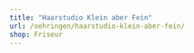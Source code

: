 ```yaml
---
title: "Haarstudio Klein aber Fein"
url: /oehringen/haarstudio-klein-aber-fein/
shop: Friseur
---
```

